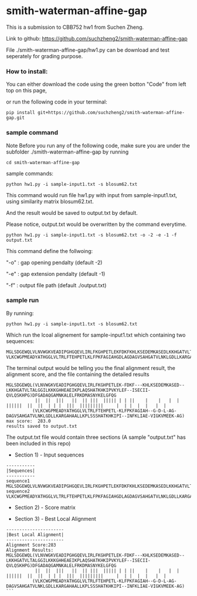 # smith-waterman-affine-gap

This is a submission to CBB752 hw1 from Suchen Zheng. 

Link to github: https://github.com/suchzheng2/smith-waterman-affine-gap

File  ./smith-waterman-affine-gap/hw1.py can be download and test seperately for grading purpose. 

### How to install:

You can either download the code using the green botton "Code" from left top on this page,

or run the following code in your terminal:

```
pip install git+https://github.com/suchzheng2/smith-waterman-affine-gap.git
```

### sample command

Note Before you run any of the following code, make sure you are under the subfolder ./smith-waterman-affine-gap by running

```
cd smith-waterman-affine-gap 
```

sample commands:

```
python hw1.py -i sample-input1.txt -s blosum62.txt
```
This command would run file hw1.py with input from sample-input1.txt, using similarity matrix blosum62.txt. 

And the result would be saved to output.txt by default. 

Please notice, output.txt would be overwritten by the command everytime. 

```
python hw1.py -i sample-input1.txt -s blosum62.txt -o -2 -e -1 -f output.txt
```
This command define the follwoing:

"-o" : gap opening pendalty (default -2)

"-e" : gap extension pendalty (default -1)

"-f" : output file path (default ./output.txt)


### sample run

By running:
```
python hw1.py -i sample-input1.txt -s blosum62.txt
```
Which run the lcoal alignement for sample-input1.txt which containing two sequences:

```
MGLSDGEWQLVLNVWGKVEADIPGHGQEVLIRLFKGHPETLEKFDKFKHLKSEDEMKASEDLKKHGATVLTALGGILKKKGHHEAEIKPLAQSHATKHKIPVKYLEFISECIIQVLQSKHPGDFGADAQGAMNKALELFRKDMASNYKELGFQG
VLKCWGPMEADYATHGGLVLTRLFTEHPETLKLFPKFAGIAHGDLAGDAGVSAHGATVLNKLGDLLKARGAHAALLKPLSSSHATKHKIPIINFKLIAEVIGKVMEEKAG
```

The terminal output would be telling you the final alignment result, the alignment score, and the file containing the detailed results
```
MGLSDGEWQL(VLNVWGKVEADIPGHGQEVLIRLFKGHPETLEK-FDKF---KHLKSEDEMKASED--LKKHGATVLTALGGILKKKGHHEAEIKPLAQSHATKHKIPVKYLEF--ISECII-QVLQSKHPG)DFGADAQGAMNKALELFRKDMASNYKELGFQG
           ||  ||  |||   ||  || |||  ||||| | | ||    |    |   |  |     ||||||  ||  ||  | | |  |||  |||||||||     |  | |  |  |   |  |
          (VLKCWGPMEADYATHGGLVLTRLFTEHPETL-KLFPKFAGIAH--G-D-L-AG-DAGVSAHGATVLNKLGDLLKARGAHAALLKPLSSSHATKHKIPI--INFKLIAE-VIGKVMEEK-AG)
max score:  283.0
results saved to output.txt
```

The output.txt file would contain three sections (A sample "output.txt" has been included in this repo)

* Section 1) - Input sequences
```
-----------
|Sequences|
-----------
sequence1
MGLSDGEWQLVLNVWGKVEADIPGHGQEVLIRLFKGHPETLEKFDKFKHLKSEDEMKASEDLKKHGATVLTALGGILKKKGHHEAEIKPLAQSHATKHKIPVKYLEFISECIIQVLQSKHPGDFGADAQGAMNKALELFRKDMASNYKELGFQG
sequence2
VLKCWGPMEADYATHGGLVLTRLFTEHPETLKLFPKFAGIAHGDLAGDAGVSAHGATVLNKLGDLLKARGAHAALLKPLSSSHATKHKIPIINFKLIAEVIGKVMEEKAG
```

* Section 2) - Score matrix

* Section 3) - Best Local Alignment
```
----------------------
|Best Local Alignment|
----------------------
Alignment Score:283
Alignment Results:
MGLSDGEWQL(VLNVWGKVEADIPGHGQEVLIRLFKGHPETLEK-FDKF---KHLKSEDEMKASED--LKKHGATVLTALGGILKKKGHHEAEIKPLAQSHATKHKIPVKYLEF--ISECII-QVLQSKHPG)DFGADAQGAMNKALELFRKDMASNYKELGFQG
           ||  ||  |||   ||  || |||  ||||| | | ||    |    |   |  |     ||||||  ||  ||  | | |  |||  |||||||||     |  | |  |  |   |  |                                 
          (VLKCWGPMEADYATHGGLVLTRLFTEHPETL-KLFPKFAGIAH--G-D-L-AG-DAGVSAHGATVLNKLGDLLKARGAHAALLKPLSSSHATKHKIPI--INFKLIAE-VIGKVMEEK-AG)                       ```
